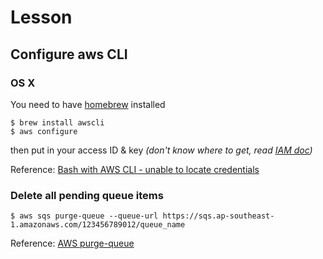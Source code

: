 # Lesson

## Configure aws CLI

### OS X

You need to have [homebrew](http://brew.sh/) installed

```
$ brew install awscli
$ aws configure
```

then put in your access ID & key _(don't know where to get, read [IAM doc](http://docs.aws.amazon.com/IAM/latest/UserGuide/introduction.html))_

Reference: [Bash with AWS CLI - unable to locate credentials](http://stackoverflow.com/questions/31425838/bash-with-aws-cli-unable-to-locate-credentials/31426381#31426381)

### Delete all pending queue items

```
$ aws sqs purge-queue --queue-url https://sqs.ap-southeast-1.amazonaws.com/123456789012/queue_name
```

Reference: [AWS purge-queue](https://docs.aws.amazon.com/cli/latest/reference/sqs/purge-queue.html)

